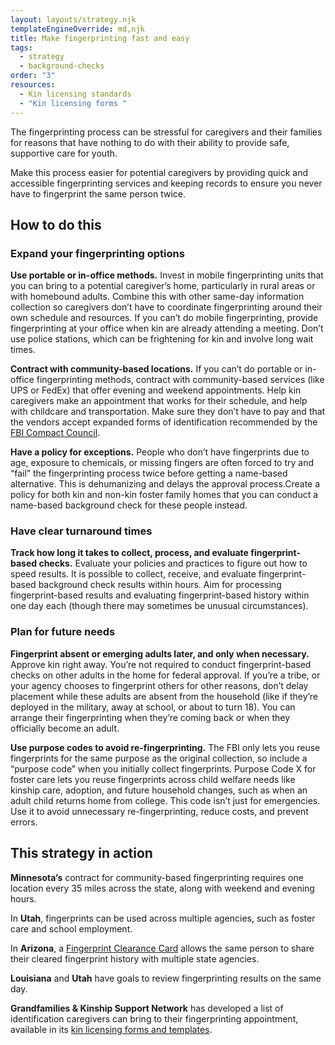 ```yaml
---
layout: layouts/strategy.njk
templateEngineOverride: md,njk
title: Make fingerprinting fast and easy
tags:
  - strategy
  - background-checks
order: "3"
resources:
  - Kin licensing standards
  - "Kin licensing forms "
---
```

The fingerprinting process can be stressful for caregivers and their families for reasons that have nothing to do with their ability to provide safe, supportive care for youth. 

Make this process easier for potential caregivers by providing quick and accessible fingerprinting services and keeping records to ensure you never have to fingerprint the same person twice. 

## How to do this

### Expand your fingerprinting options

**Use portable or in-office methods.** Invest in mobile fingerprinting units that you can bring to a potential caregiver’s home, particularly in rural areas or with homebound adults. Combine this with other same-day information collection so caregivers don’t have to coordinate fingerprinting around their own schedule and resources. If you can’t do mobile fingerprinting, provide fingerprinting at your office when kin are already attending a meeting. Don’t use police stations, which can be frightening for kin and involve long wait times.

**Contract with community-based locations.** If you can’t do portable or in-office fingerprinting methods, contract with community-based services (like UPS or FedEx) that offer evening and weekend appointments. Help kin caregivers make an appointment that works for their schedule, and help with childcare and transportation. Make sure they don’t have to pay and that the vendors accept expanded forms of identification recommended by the [FBI Compact Council](https://ucr.fbi.gov/cc/current-initiatives/identity-verification-program-guide-single-page).

**Have a policy for exceptions.** People who don’t have fingerprints due to age, exposure to chemicals, or missing fingers are often forced to try and “fail” the fingerprinting process twice before getting a name-based alternative. This is dehumanizing and delays the approval process.Create a policy for both kin and non-kin foster family homes that you can conduct a name-based background check for these people instead.

### Have clear turnaround times

**Track how long it takes to collect, process, and evaluate fingerprint-based checks.** Evaluate your policies and practices to figure out how to speed results. It is possible to collect, receive, and evaluate fingerprint-based background check results within hours. Aim for processing fingerprint-based results and evaluating fingerprint-based history within one day each (though there may sometimes be unusual circumstances).

### Plan for future needs

**Fingerprint absent or emerging adults later, and only when necessary.** Approve kin right away. You’re not required to conduct fingerprint-based checks on other adults in the home for federal approval. If you’re a tribe, or your agency chooses to fingerprint others for other reasons, don’t delay placement while these adults are absent from the household (like if they’re deployed in the military, away at school, or about to turn 18). You can arrange their fingerprinting when they’re coming back or when they officially become an adult. 

**Use purpose codes to avoid re-fingerprinting.** The FBI only lets you reuse fingerprints for the same purpose as the original collection, so include a “purpose code” when you initially collect fingerprints. Purpose Code X for foster care lets you reuse fingerprints across child welfare needs like kinship care, adoption, and future household changes, such as when an adult child returns home from college. This code isn’t just for emergencies. Use it to avoid unnecessary re-fingerprinting, reduce costs, and prevent errors.

## This strategy in action

**Minnesota’s** contract for community-based fingerprinting requires one location every 35 miles across the state, along with weekend and evening hours.

In **Utah**, fingerprints can be used across multiple agencies, such as foster care and school employment.

In **Arizona**, a [Fingerprint Clearance Card](https://www.azdps.gov/services/public-services-center/fingerprint-clearance-card) allows the same person to share their cleared fingerprint history with multiple state agencies.

**Louisiana** and **Utah** have goals to review fingerprinting results on the same day.

**Grandfamilies & Kinship Support Network** has developed a list of identification caregivers can bring to their fingerprinting appointment, available in its [kin licensing forms and templates](https://www.grandfamilies.org/Resources/Kin-Specific-Licensing-Standards-Sample-Forms).

